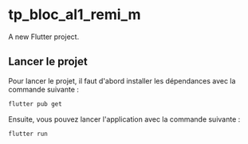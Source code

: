 # tp_bloc_al1_remi_m

A new Flutter project.

## Lancer le projet

Pour lancer le projet, il faut d'abord installer les dépendances avec la commande suivante :

```bash
flutter pub get
```

Ensuite, vous pouvez lancer l'application avec la commande suivante :

```bash
flutter run
```
